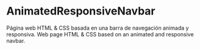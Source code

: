 # AnimatedResponsiveNavbar
Página web HTML &amp; CSS basada en una barra de navegación animada y responsiva.
Web page HTML &amp; CSS based on an animated and responsive navbar.
